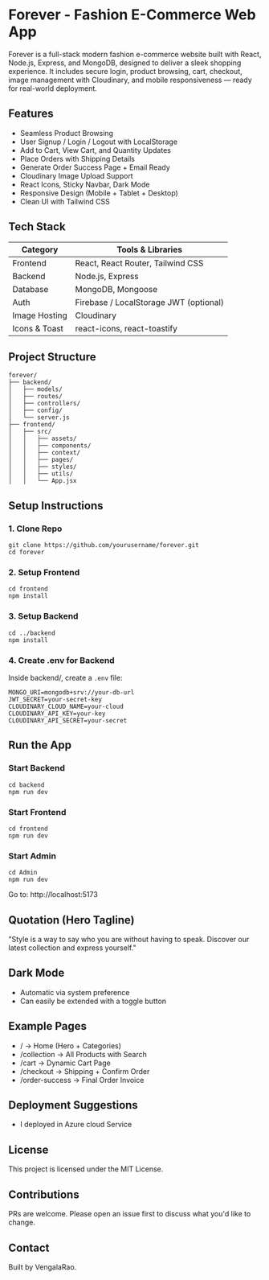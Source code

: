 
# Forever - Fashion E-Commerce Web App

Forever is a full-stack modern fashion e-commerce website built with React, Node.js, Express, and MongoDB, designed to deliver a sleek shopping experience. It includes secure login, product browsing, cart, checkout, image management with Cloudinary, and mobile responsiveness — ready for real-world deployment.

## Features

- Seamless Product Browsing  
- User Signup / Login / Logout with LocalStorage  
- Add to Cart, View Cart, and Quantity Updates  
- Place Orders with Shipping Details  
- Generate Order Success Page + Email Ready  
- Cloudinary Image Upload Support  
- React Icons, Sticky Navbar, Dark Mode  
- Responsive Design (Mobile + Tablet + Desktop)  
- Clean UI with Tailwind CSS  

## Tech Stack

Category | Tools & Libraries
-------- | ------------------
Frontend | React, React Router, Tailwind CSS
Backend | Node.js, Express
Database | MongoDB, Mongoose
Auth | Firebase / LocalStorage JWT (optional)
Image Hosting | Cloudinary
Icons & Toast | react-icons, react-toastify

## Project Structure

```
forever/
├── backend/
│   ├── models/
│   ├── routes/
│   ├── controllers/
│   ├── config/
│   └── server.js
├── frontend/
│   ├── src/
│   │   ├── assets/
│   │   ├── components/
│   │   ├── context/
│   │   ├── pages/
│   │   ├── styles/
│   │   ├── utils/
│   │   └── App.jsx
```

## Setup Instructions

### 1. Clone Repo

```
git clone https://github.com/yourusername/forever.git
cd forever
```

### 2. Setup Frontend

```
cd frontend
npm install
```

### 3. Setup Backend

```
cd ../backend
npm install
```

### 4. Create .env for Backend

Inside backend/, create a `.env` file:

```
MONGO_URI=mongodb+srv://your-db-url
JWT_SECRET=your-secret-key
CLOUDINARY_CLOUD_NAME=your-cloud
CLOUDINARY_API_KEY=your-key
CLOUDINARY_API_SECRET=your-secret
```

## Run the App

### Start Backend

```
cd backend
npm run dev
```

### Start Frontend

```
cd frontend
npm run dev
```
### Start Admin

```
cd Admin
npm run dev
```
Go to: http://localhost:5173

## Quotation (Hero Tagline)

"Style is a way to say who you are without having to speak. Discover our latest collection and express yourself."

## Dark Mode

- Automatic via system preference
- Can easily be extended with a toggle button

## Example Pages

- / → Home (Hero + Categories)
- /collection → All Products with Search
- /cart → Dynamic Cart Page
- /checkout → Shipping + Confirm Order
- /order-success → Final Order Invoice

## Deployment Suggestions

- I deployed in Azure cloud Service

## License

This project is licensed under the MIT License.

## Contributions

PRs are welcome. Please open an issue first to discuss what you'd like to change.

## Contact

Built by VengalaRao.
